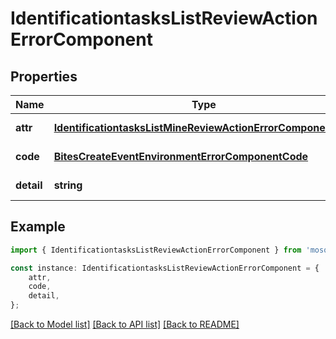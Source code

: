 # IdentificationtasksListReviewActionErrorComponent


## Properties

Name | Type | Description | Notes
------------ | ------------- | ------------- | -------------
**attr** | [**IdentificationtasksListMineReviewActionErrorComponentAttr**](IdentificationtasksListMineReviewActionErrorComponentAttr.md) |  | [default to undefined]
**code** | [**BitesCreateEventEnvironmentErrorComponentCode**](BitesCreateEventEnvironmentErrorComponentCode.md) |  | [default to undefined]
**detail** | **string** |  | [default to undefined]

## Example

```typescript
import { IdentificationtasksListReviewActionErrorComponent } from 'mosquito-alert';

const instance: IdentificationtasksListReviewActionErrorComponent = {
    attr,
    code,
    detail,
};
```

[[Back to Model list]](../README.md#documentation-for-models) [[Back to API list]](../README.md#documentation-for-api-endpoints) [[Back to README]](../README.md)
